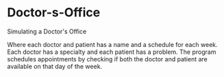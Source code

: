 # Doctor-s-Office
Simulating a Doctor's Office

Where each doctor and patient has a name and a schedule for each week. Each doctor has a specialty and each patient has a problem.
The program schedules appointments by checking if both the doctor and patient are available on that day of the week.
